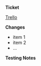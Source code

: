 <!-- The title of the PR should follow this template if possible: `[TrelloTicketNumber]: Short summary of changes` -->
**Ticket**
<!-- Link to Trello ticket if applicable, remove section if not -->
[Trello](https://trello.com/c/8lSkxGWz/<TicketNumber>)

**Changes**
<!-- A list changes/fixes achieved by this PR -->
- item 1
- item 2
- ...

**Testing Notes**
<!-- How should these change be tested? Any special instructions for the reviewer -->
